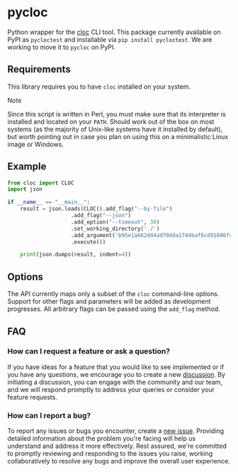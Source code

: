 # pycloc

Python wrapper for the [cloc](https://github.com/AlDanial/cloc) CLI tool. This package currently available on PyPI as `pycloctest` and installable via `pip install pycloctest`.
We are working to move it to `pycloc` on PyPI.

## Requirements

This library requires you to have `cloc` installed on your system.

> [!NOTE]  
> Since this script is written in Perl, you must make sure that its interpreter is installed and located on your `PATH`.
> Should work out of the box on most systems (as the majority of Unix-like systems have it installed by default),
> but worth pointing out in case you plan on using this on a minimalistic Linux image or Windows.

## Example

```python
from cloc import CLOC
import json

if __name__ == "__main__":
    result = json.loads(CLOC().add_flag("--by-file")
                    .add_flag("--json")
                    .add_option("--timeout", 30)
                    .set_working_directory('./')
                    .add_argument('b95e1a662d44ad70dda1744baf6cd91606fc6702')
                    .execute())

    print(json.dumps(result, indent=4))
```

## Options

The API currently maps only a subset of the `cloc` command-line options. Support for other flags and parameters will be added as development progresses. All arbitrary flags can be passed using the `add_flag` method.

## FAQ

### How can I request a feature or ask a question?

If you have ideas for a feature that you would like to see implemented or if you have any questions, we encourage you to
create a new [discussion](https://github.com/USIREVEAL/pycloc/discussions). By initiating a discussion, you can engage with the community and our
team, and we will respond promptly to address your queries or consider your feature requests.

### How can I report a bug?

To report any issues or bugs you encounter, create a [new issue](https://github.com/USIREVEAL/pycloc/issues). Providing detailed information about
the problem you're facing will help us understand and address it more effectively. Rest assured, we're committed to
promptly reviewing and responding to the issues you raise, working collaboratively to resolve any bugs and improve the
overall user experience.
